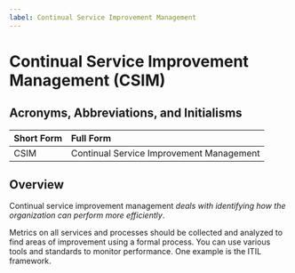```yaml
---
label: Continual Service Improvement Management
---
```


# Continual Service Improvement Management (CSIM)

## Acronyms, Abbreviations, and Initialisms

Short Form | Full Form
:--- | :---
CSIM | Continual Service Improvement Management

## Overview

Continual service improvement management *deals with identifying how the organization can perform more efficiently*.

Metrics on all services and processes should be collected and analyzed to find areas of improvement using a formal process. You can use various tools and standards to monitor performance. One example is the ITIL framework.
